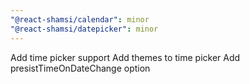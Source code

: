 ```yaml
---
"@react-shamsi/calendar": minor
"@react-shamsi/datepicker": minor
---
```


Add time picker support
Add themes to time picker
Add presistTimeOnDateChange option
